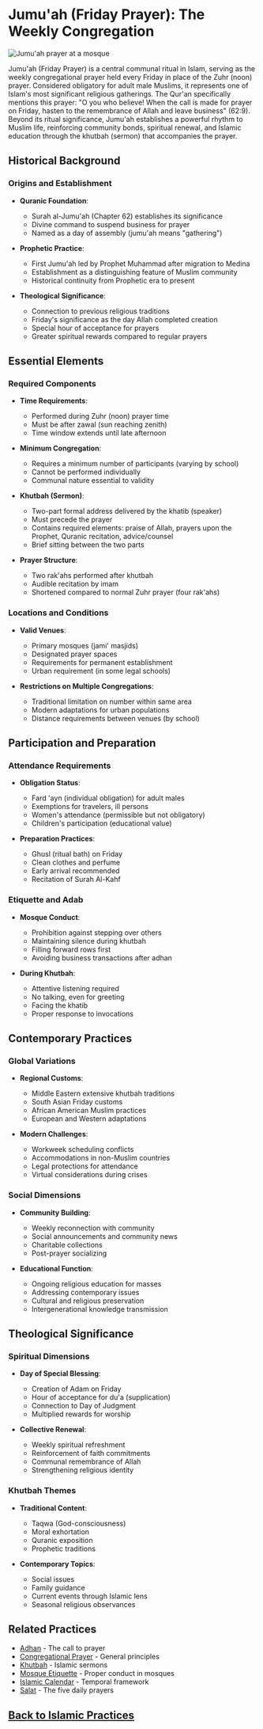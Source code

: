 # Jumu'ah (Friday Prayer): The Weekly Congregation

![Jumu'ah prayer at a mosque](jumuah_prayer.jpg)

Jumu'ah (Friday Prayer) is a central communal ritual in Islam, serving as the weekly congregational prayer held every Friday in place of the Zuhr (noon) prayer. Considered obligatory for adult male Muslims, it represents one of Islam's most significant religious gatherings. The Qur'an specifically mentions this prayer: "O you who believe! When the call is made for prayer on Friday, hasten to the remembrance of Allah and leave business" (62:9). Beyond its ritual significance, Jumu'ah establishes a powerful rhythm to Muslim life, reinforcing community bonds, spiritual renewal, and Islamic education through the khutbah (sermon) that accompanies the prayer.

## Historical Background

### Origins and Establishment
- **Quranic Foundation**:
  - Surah al-Jumu'ah (Chapter 62) establishes its significance
  - Divine command to suspend business for prayer
  - Named as a day of assembly (jumu'ah means "gathering")

- **Prophetic Practice**:
  - First Jumu'ah led by Prophet Muhammad after migration to Medina
  - Establishment as a distinguishing feature of Muslim community
  - Historical continuity from Prophetic era to present

- **Theological Significance**:
  - Connection to previous religious traditions
  - Friday's significance as the day Allah completed creation
  - Special hour of acceptance for prayers
  - Greater spiritual rewards compared to regular prayers

## Essential Elements

### Required Components
- **Time Requirements**:
  - Performed during Zuhr (noon) prayer time
  - Must be after zawal (sun reaching zenith)
  - Time window extends until late afternoon

- **Minimum Congregation**:
  - Requires a minimum number of participants (varying by school)
  - Cannot be performed individually
  - Communal nature essential to validity

- **Khutbah (Sermon)**:
  - Two-part formal address delivered by the khatib (speaker)
  - Must precede the prayer
  - Contains required elements: praise of Allah, prayers upon the Prophet, Quranic recitation, advice/counsel
  - Brief sitting between the two parts

- **Prayer Structure**:
  - Two rak'ahs performed after khutbah
  - Audible recitation by imam
  - Shortened compared to normal Zuhr prayer (four rak'ahs)

### Locations and Conditions
- **Valid Venues**:
  - Primary mosques (jami' masjids)
  - Designated prayer spaces
  - Requirements for permanent establishment
  - Urban requirement (in some legal schools)

- **Restrictions on Multiple Congregations**:
  - Traditional limitation on number within same area
  - Modern adaptations for urban populations
  - Distance requirements between venues (by school)

## Participation and Preparation

### Attendance Requirements
- **Obligation Status**:
  - Fard 'ayn (individual obligation) for adult males
  - Exemptions for travelers, ill persons
  - Women's attendance (permissible but not obligatory)
  - Children's participation (educational value)

- **Preparation Practices**:
  - Ghusl (ritual bath) on Friday
  - Clean clothes and perfume
  - Early arrival recommended
  - Recitation of Surah Al-Kahf

### Etiquette and Adab
- **Mosque Conduct**:
  - Prohibition against stepping over others
  - Maintaining silence during khutbah
  - Filling forward rows first
  - Avoiding business transactions after adhan

- **During Khutbah**:
  - Attentive listening required
  - No talking, even for greeting
  - Facing the khatib
  - Proper response to invocations

## Contemporary Practices

### Global Variations
- **Regional Customs**:
  - Middle Eastern extensive khutbah traditions
  - South Asian Friday customs
  - African American Muslim practices
  - European and Western adaptations

- **Modern Challenges**:
  - Workweek scheduling conflicts
  - Accommodations in non-Muslim countries
  - Legal protections for attendance
  - Virtual considerations during crises

### Social Dimensions
- **Community Building**:
  - Weekly reconnection with community
  - Social announcements and community news
  - Charitable collections
  - Post-prayer socializing

- **Educational Function**:
  - Ongoing religious education for masses
  - Addressing contemporary issues
  - Cultural and religious preservation
  - Intergenerational knowledge transmission

## Theological Significance

### Spiritual Dimensions
- **Day of Special Blessing**:
  - Creation of Adam on Friday
  - Hour of acceptance for du'a (supplication)
  - Connection to Day of Judgment
  - Multiplied rewards for worship

- **Collective Renewal**:
  - Weekly spiritual refreshment
  - Reinforcement of faith commitments
  - Communal remembrance of Allah
  - Strengthening religious identity

### Khutbah Themes
- **Traditional Content**:
  - Taqwa (God-consciousness)
  - Moral exhortation
  - Quranic exposition
  - Prophetic traditions

- **Contemporary Topics**:
  - Social issues
  - Family guidance
  - Current events through Islamic lens
  - Seasonal religious observances

## Related Practices
- [Adhan](./adhan.md) - The call to prayer
- [Congregational Prayer](./congregational_prayer.md) - General principles
- [Khutbah](./khutbah.md) - Islamic sermons
- [Mosque Etiquette](./mosque_etiquette.md) - Proper conduct in mosques
- [Islamic Calendar](./islamic_calendar.md) - Temporal framework
- [Salat](./salat.md) - The five daily prayers

## [Back to Islamic Practices](./README.md)
